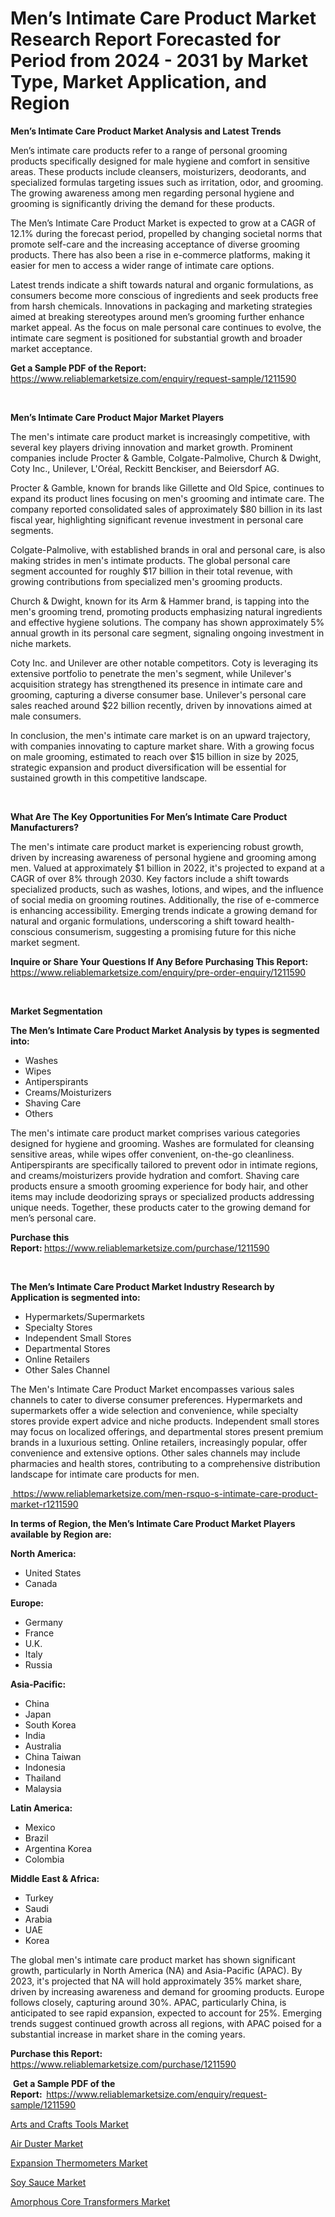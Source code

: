 <p><h1>Men’s Intimate Care Product Market Research Report Forecasted for Period from 2024 -  2031 by Market Type, Market Application, and Region</h1></p><p><strong>Men’s Intimate Care Product Market Analysis and Latest Trends</strong></p>
<p><p>Men’s intimate care products refer to a range of personal grooming products specifically designed for male hygiene and comfort in sensitive areas. These products include cleansers, moisturizers, deodorants, and specialized formulas targeting issues such as irritation, odor, and grooming. The growing awareness among men regarding personal hygiene and grooming is significantly driving the demand for these products.</p><p>The Men’s Intimate Care Product Market is expected to grow at a CAGR of 12.1% during the forecast period, propelled by changing societal norms that promote self-care and the increasing acceptance of diverse grooming products. There has also been a rise in e-commerce platforms, making it easier for men to access a wider range of intimate care options. </p><p>Latest trends indicate a shift towards natural and organic formulations, as consumers become more conscious of ingredients and seek products free from harsh chemicals. Innovations in packaging and marketing strategies aimed at breaking stereotypes around men’s grooming further enhance market appeal. As the focus on male personal care continues to evolve, the intimate care segment is positioned for substantial growth and broader market acceptance.</p></p>
<p><strong>Get a Sample PDF of the Report:&nbsp;</strong> <a href="https://www.reliablemarketsize.com/enquiry/request-sample/1211590?utm_campaign=1842&utm_medium=2&utm_source=Github&utm_content=ia&utm_term=17122024&utm_id=mens-intimate-care-product">https://www.reliablemarketsize.com/enquiry/request-sample/1211590</a></p>
<p>&nbsp;</p>
<p><strong>Men’s Intimate Care Product Major Market Players</strong></p>
<p><p>The men's intimate care product market is increasingly competitive, with several key players driving innovation and market growth. Prominent companies include Procter & Gamble, Colgate-Palmolive, Church & Dwight, Coty Inc., Unilever, L'Oréal, Reckitt Benckiser, and Beiersdorf AG. </p><p>Procter & Gamble, known for brands like Gillette and Old Spice, continues to expand its product lines focusing on men's grooming and intimate care. The company reported consolidated sales of approximately $80 billion in its last fiscal year, highlighting significant revenue investment in personal care segments.</p><p>Colgate-Palmolive, with established brands in oral and personal care, is also making strides in men's intimate products. The global personal care segment accounted for roughly $17 billion in their total revenue, with growing contributions from specialized men's grooming products.</p><p>Church & Dwight, known for its Arm & Hammer brand, is tapping into the men's grooming trend, promoting products emphasizing natural ingredients and effective hygiene solutions. The company has shown approximately 5% annual growth in its personal care segment, signaling ongoing investment in niche markets.</p><p>Coty Inc. and Unilever are other notable competitors. Coty is leveraging its extensive portfolio to penetrate the men's segment, while Unilever's acquisition strategy has strengthened its presence in intimate care and grooming, capturing a diverse consumer base. Unilever's personal care sales reached around $22 billion recently, driven by innovations aimed at male consumers.</p><p>In conclusion, the men's intimate care market is on an upward trajectory, with companies innovating to capture market share. With a growing focus on male grooming, estimated to reach over $15 billion in size by 2025, strategic expansion and product diversification will be essential for sustained growth in this competitive landscape.</p></p>
<p>&nbsp;</p>
<p><strong>What Are The Key Opportunities For Men’s Intimate Care Product Manufacturers?</strong></p>
<p><p>The men's intimate care product market is experiencing robust growth, driven by increasing awareness of personal hygiene and grooming among men. Valued at approximately $1 billion in 2022, it's projected to expand at a CAGR of over 8% through 2030. Key factors include a shift towards specialized products, such as washes, lotions, and wipes, and the influence of social media on grooming routines. Additionally, the rise of e-commerce is enhancing accessibility. Emerging trends indicate a growing demand for natural and organic formulations, underscoring a shift toward health-conscious consumerism, suggesting a promising future for this niche market segment.</p></p>
<p><strong>Inquire or Share Your Questions If Any Before Purchasing This Report:</strong> <a href="https://www.reliablemarketsize.com/enquiry/pre-order-enquiry/1211590?utm_campaign=1842&utm_medium=2&utm_source=Github&utm_content=ia&utm_term=17122024&utm_id=mens-intimate-care-product">https://www.reliablemarketsize.com/enquiry/pre-order-enquiry/1211590</a></p>
<p>&nbsp;</p>
<p><strong>Market Segmentation</strong></p>
<p><strong>The Men’s Intimate Care Product Market Analysis by types is segmented into:</strong></p>
<p><ul><li>Washes</li><li>Wipes</li><li>Antiperspirants</li><li>Creams/Moisturizers</li><li>Shaving Care</li><li>Others</li></ul></p>
<p><p>The men's intimate care product market comprises various categories designed for hygiene and grooming. Washes are formulated for cleansing sensitive areas, while wipes offer convenient, on-the-go cleanliness. Antiperspirants are specifically tailored to prevent odor in intimate regions, and creams/moisturizers provide hydration and comfort. Shaving care products ensure a smooth grooming experience for body hair, and other items may include deodorizing sprays or specialized products addressing unique needs. Together, these products cater to the growing demand for men’s personal care.</p></p>
<p><strong>Purchase this Report:&nbsp;</strong><a href="https://www.reliablemarketsize.com/purchase/1211590?utm_campaign=1842&utm_medium=2&utm_source=Github&utm_content=ia&utm_term=17122024&utm_id=mens-intimate-care-product">https://www.reliablemarketsize.com/purchase/1211590</a></p>
<p>&nbsp;</p>
<p><strong>The Men’s Intimate Care Product Market Industry Research by Application is segmented into:</strong></p>
<p><ul><li>Hypermarkets/Supermarkets</li><li>Specialty Stores</li><li>Independent Small Stores</li><li>Departmental Stores</li><li>Online Retailers</li><li>Other Sales Channel</li></ul></p>
<p><p>The Men's Intimate Care Product Market encompasses various sales channels to cater to diverse consumer preferences. Hypermarkets and supermarkets offer a wide selection and convenience, while specialty stores provide expert advice and niche products. Independent small stores may focus on localized offerings, and departmental stores present premium brands in a luxurious setting. Online retailers, increasingly popular, offer convenience and extensive options. Other sales channels may include pharmacies and health stores, contributing to a comprehensive distribution landscape for intimate care products for men.</p></p>
<p><a href="https://www.reliablemarketsize.com/men-rsquo-s-intimate-care-product-market-r1211590?utm_campaign=1842&utm_medium=2&utm_source=Github&utm_content=ia&utm_term=17122024&utm_id=mens-intimate-care-product">&nbsp;https://www.reliablemarketsize.com/men-rsquo-s-intimate-care-product-market-r1211590</a></p>
<p><strong>In terms of Region, the Men’s Intimate Care Product Market Players available by Region are:</strong></p>
<p>
    <p> <strong> North America: </strong>
        <ul>
            <li>United States</li>
            <li>Canada</li>
        </ul>
        </p> 
    <p> <strong> Europe: </strong>
        <ul>
            <li>Germany</li>
            <li>France</li>
            <li>U.K.</li>
            <li>Italy</li>
            <li>Russia</li>
        </ul>
        </p> 
    <p> <strong> Asia-Pacific: </strong>
        <ul>
            <li>China</li>
            <li>Japan</li>
            <li>South Korea</li>
            <li>India</li>
            <li>Australia</li>
            <li>China Taiwan</li>
            <li>Indonesia</li>
            <li>Thailand</li>
            <li>Malaysia</li>
        </ul>
        </p> 
    <p> <strong> Latin America: </strong>
        <ul>
            <li>Mexico</li>
            <li>Brazil</li>
            <li>Argentina Korea</li>
            <li>Colombia</li>
        </ul>
        </p> 
    <p> <strong> Middle East & Africa: </strong>
        <ul>
            <li>Turkey</li>
            <li>Saudi</li>
            <li>Arabia</li>
            <li>UAE</li>
            <li>Korea</li>
        </ul>
    </p>
    </p>
<p><p>The global men's intimate care product market has shown significant growth, particularly in North America (NA) and Asia-Pacific (APAC). By 2023, it's projected that NA will hold approximately 35% market share, driven by increasing awareness and demand for grooming products. Europe follows closely, capturing around 30%. APAC, particularly China, is anticipated to see rapid expansion, expected to account for 25%. Emerging trends suggest continued growth across all regions, with APAC poised for a substantial increase in market share in the coming years.</p></p>
<p><strong>Purchase this Report: </strong><a href="https://www.reliablemarketsize.com/purchase/1211590?utm_campaign=1842&utm_medium=2&utm_source=Github&utm_content=ia&utm_term=17122024&utm_id=mens-intimate-care-product">https://www.reliablemarketsize.com/purchase/1211590</a></p>
<p>&nbsp;<strong>Get a Sample PDF of the Report:&nbsp;&nbsp;</strong><a href="https://www.reliablemarketsize.com/enquiry/request-sample/1211590?utm_campaign=1842&utm_medium=2&utm_source=Github&utm_content=ia&utm_term=17122024&utm_id=mens-intimate-care-product">https://www.reliablemarketsize.com/enquiry/request-sample/1211590</a></p>
<p><strong></strong></p>
<p><p><a href="https://www.linkedin.com/pulse/exploring-growth-potential-arts-crafts-tools-market-key-insights-zwgtf?utm_campaign=1842&utm_medium=2&utm_source=Github&utm_content=ia&utm_term=17122024&utm_id=mens-intimate-care-product">Arts and Crafts Tools Market</a></p><p><a href="https://www.linkedin.com/pulse/global-air-duster-market-scope-its-rapid-growth-in14-cagr-forecasted-vzr4f?utm_campaign=1842&utm_medium=2&utm_source=Github&utm_content=ia&utm_term=17122024&utm_id=mens-intimate-care-product">Air Duster Market</a></p><p><a href="https://github.com/RoccoManning/Market-Research-Report-List-7/blob/main/expansion-thermometers-market.md?utm_campaign=1842&utm_medium=2&utm_source=Github&utm_content=ia&utm_term=17122024&utm_id=mens-intimate-care-product">Expansion Thermometers Market</a></p><p><a href="https://www.linkedin.com/pulse/comprehensive-soy-sauce-report-industry-analysis-growth-driven-n49vc?utm_campaign=1842&utm_medium=2&utm_source=Github&utm_content=ia&utm_term=17122024&utm_id=mens-intimate-care-product">Soy Sauce Market</a></p><p><a href="https://www.linkedin.com/pulse/foreign-market-opportunities-dynamics-analysis-amorphous-core-5zcyf?utm_campaign=1842&utm_medium=2&utm_source=Github&utm_content=ia&utm_term=17122024&utm_id=mens-intimate-care-product">Amorphous Core Transformers Market</a></p></p>